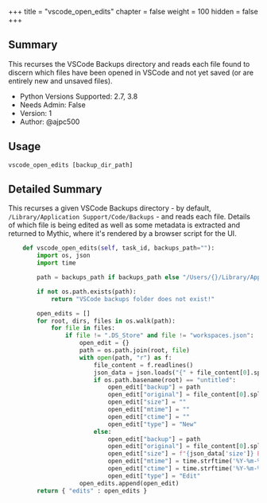 +++
title = "vscode_open_edits"
chapter = false
weight = 100
hidden = false
+++

## Summary

This recurses the VSCode Backups directory and reads each file found to discern which files have been opened in VSCode and not yet saved (or are entirely new and unsaved files).

- Python Versions Supported: 2.7, 3.8
- Needs Admin: False  
- Version: 1  
- Author: @ajpc500  

## Usage

```
vscode_open_edits [backup_dir_path]
```

## Detailed Summary
This recurses a given VSCode Backups directory - by default, `/Library/Application Support/Code/Backups` - and reads each file. Details of which file is being edited as well as some metadata is extracted and returned to Mythic, where it's rendered by a browser script for the UI.

```Python
    def vscode_open_edits(self, task_id, backups_path=""):
        import os, json
        import time

        path = backups_path if backups_path else "/Users/{}/Library/Application Support/Code/Backups".format(os.environ["USER"])

        if not os.path.exists(path):
            return "VSCode backups folder does not exist!"

        open_edits = []
        for root, dirs, files in os.walk(path):
            for file in files:
                if file != ".DS_Store" and file != "workspaces.json":
                    open_edit = {}
                    path = os.path.join(root, file)
                    with open(path, "r") as f:
                        file_content = f.readlines()
                        json_data = json.loads("{" + file_content[0].split("{")[1].rstrip())
                        if os.path.basename(root) == "untitled":
                            open_edit["backup"] = path
                            open_edit["original"] = file_content[0].split("{")[0].replace("untitled:","").rstrip()
                            open_edit["size"] = ""
                            open_edit["mtime"] = ""
                            open_edit["ctime"] = ""
                            open_edit["type"] = "New"
                        else:
                            open_edit["backup"] = path
                            open_edit["original"] = file_content[0].split("{")[0].replace("file://","").rstrip()
                            open_edit["size"] = f"{json_data['size']} B"
                            open_edit["mtime"] = time.strftime('%Y-%m-%d %H:%M:%S', time.localtime(json_data["mtime"]/1000))
                            open_edit["ctime"] = time.strftime('%Y-%m-%d %H:%M:%S', time.localtime(json_data["ctime"]/1000))
                            open_edit["type"] = "Edit"
                    open_edits.append(open_edit)
        return { "edits" : open_edits }
```